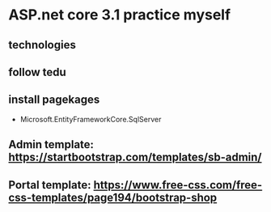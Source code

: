 # ASP.net core 3.1 practice myself
## technologies
## follow tedu
## install pagekages
- Microsoft.EntityFrameworkCore.SqlServer
## Admin template: https://startbootstrap.com/templates/sb-admin/
## Portal template: https://www.free-css.com/free-css-templates/page194/bootstrap-shop